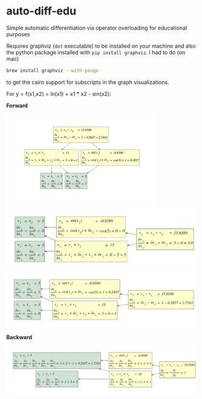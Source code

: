 # auto-diff-edu

Simple automatic differentiation via operator overloading for educational purposes

Requires graphviz (`dot` executable) to be installed on your machine and also the python package installed with `pip install graphviz`. I had to do (on mac)

```bash
brew install graphviz --with-pango
```

to get the cairo support for subscripts in the graph visualizations.

For y = f(x1,x2) = ln(x1) + x1 * x2 - sin(x2):

**Forward**

<img src="images/forward-TD-x2.png" width=400>

<img src="images/forward-x1.png" width=500>
<img src="images/forward-x2.png" width=500>

**Backward**

<img src="images/backward.png" width=600>